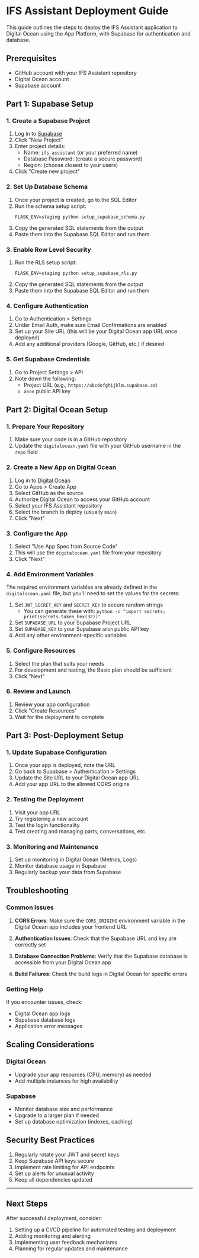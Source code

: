 # IFS Assistant Deployment Guide

This guide outlines the steps to deploy the IFS Assistant application to Digital Ocean using the App Platform, with Supabase for authentication and database.

## Prerequisites

- GitHub account with your IFS Assistant repository
- Digital Ocean account
- Supabase account

## Part 1: Supabase Setup

### 1. Create a Supabase Project

1. Log in to [Supabase](https://app.supabase.com/)
2. Click "New Project"
3. Enter project details:
   - Name: `ifs-assistant` (or your preferred name)
   - Database Password: (create a secure password)
   - Region: (choose closest to your users)
4. Click "Create new project"

### 2. Set Up Database Schema

1. Once your project is created, go to the SQL Editor
2. Run the schema setup script:
   ```
   FLASK_ENV=staging python setup_supabase_schema.py
   ```
3. Copy the generated SQL statements from the output
4. Paste them into the Supabase SQL Editor and run them

### 3. Enable Row Level Security

1. Run the RLS setup script:
   ```
   FLASK_ENV=staging python setup_supabase_rls.py
   ```
2. Copy the generated SQL statements from the output
3. Paste them into the Supabase SQL Editor and run them

### 4. Configure Authentication

1. Go to Authentication > Settings
2. Under Email Auth, make sure Email Confirmations are enabled
3. Set up your Site URL (this will be your Digital Ocean app URL once deployed)
4. Add any additional providers (Google, GitHub, etc.) if desired

### 5. Get Supabase Credentials

1. Go to Project Settings > API
2. Note down the following:
   - Project URL (e.g., `https://abcdefghijklm.supabase.co`)
   - `anon` public API key

## Part 2: Digital Ocean Setup

### 1. Prepare Your Repository

1. Make sure your code is in a GitHub repository
2. Update the `digitalocean.yaml` file with your GitHub username in the `repo` field

### 2. Create a New App on Digital Ocean

1. Log in to [Digital Ocean](https://cloud.digitalocean.com/)
2. Go to Apps > Create App
3. Select GitHub as the source
4. Authorize Digital Ocean to access your GitHub account
5. Select your IFS Assistant repository
6. Select the branch to deploy (usually `main`)
7. Click "Next"

### 3. Configure the App

1. Select "Use App Spec from Source Code"
2. This will use the `digitalocean.yaml` file from your repository
3. Click "Next"

### 4. Add Environment Variables

The required environment variables are already defined in the `digitalocean.yaml` file, but you'll need to set the values for the secrets:

1. Set `JWT_SECRET_KEY` and `SECRET_KEY` to secure random strings
   - You can generate these with: `python -c "import secrets; print(secrets.token_hex(32))"`
2. Set `SUPABASE_URL` to your Supabase Project URL
3. Set `SUPABASE_KEY` to your Supabase `anon` public API key
4. Add any other environment-specific variables

### 5. Configure Resources

1. Select the plan that suits your needs
2. For development and testing, the Basic plan should be sufficient
3. Click "Next"

### 6. Review and Launch

1. Review your app configuration
2. Click "Create Resources"
3. Wait for the deployment to complete

## Part 3: Post-Deployment Setup

### 1. Update Supabase Configuration

1. Once your app is deployed, note the URL
2. Go back to Supabase > Authentication > Settings
3. Update the Site URL to your Digital Ocean app URL
4. Add your app URL to the allowed CORS origins

### 2. Testing the Deployment

1. Visit your app URL
2. Try registering a new account
3. Test the login functionality
4. Test creating and managing parts, conversations, etc.

### 3. Monitoring and Maintenance

1. Set up monitoring in Digital Ocean (Metrics, Logs)
2. Monitor database usage in Supabase
3. Regularly backup your data from Supabase

## Troubleshooting

### Common Issues

1. **CORS Errors**: Make sure the `CORS_ORIGINS` environment variable in the Digital Ocean app includes your frontend URL

2. **Authentication Issues**: Check that the Supabase URL and key are correctly set

3. **Database Connection Problems**: Verify that the Supabase database is accessible from your Digital Ocean app

4. **Build Failures**: Check the build logs in Digital Ocean for specific errors

### Getting Help

If you encounter issues, check:
- Digital Ocean app logs
- Supabase database logs
- Application error messages

## Scaling Considerations

### Digital Ocean

- Upgrade your app resources (CPU, memory) as needed
- Add multiple instances for high availability

### Supabase

- Monitor database size and performance
- Upgrade to a larger plan if needed
- Set up database optimization (indexes, caching)

## Security Best Practices

1. Regularly rotate your JWT and secret keys
2. Keep Supabase API keys secure
3. Implement rate limiting for API endpoints
4. Set up alerts for unusual activity
5. Keep all dependencies updated

---

## Next Steps

After successful deployment, consider:

1. Setting up a CI/CD pipeline for automated testing and deployment
2. Adding monitoring and alerting
3. Implementing user feedback mechanisms
4. Planning for regular updates and maintenance 